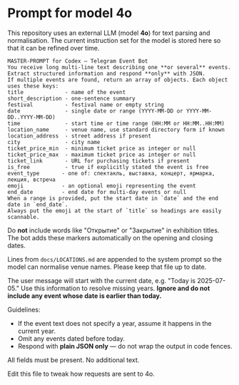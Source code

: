 # Prompt for model 4o

This repository uses an external LLM (model **4o**) for text parsing and
normalisation. The current instruction set for the model is stored here so that
it can be refined over time.

```
MASTER-PROMPT for Codex ― Telegram Event Bot
You receive long multi-line text describing one **or several** events.
Extract structured information and respond **only** with JSON.
If multiple events are found, return an array of objects. Each object uses these keys:
title             - name of the event
short_description - one-sentence summary
festival          - festival name or empty string
date              - single date or range (YYYY-MM-DD or YYYY-MM-DD..YYYY-MM-DD)
time              - start time or time range (HH:MM or HH:MM..HH:MM)
location_name     - venue name, use standard directory form if known
location_address  - street address if present
city              - city name
ticket_price_min  - minimum ticket price as integer or null
ticket_price_max  - maximum ticket price as integer or null
ticket_link       - URL for purchasing tickets if present
is_free           - true if explicitly stated the event is free
event_type       - one of: спектакль, выставка, концерт, ярмарка, лекция, встреча
emoji            - an optional emoji representing the event
end_date         - end date for multi-day events or null
When a range is provided, put the start date in `date` and the end date in `end_date`.
Always put the emoji at the start of `title` so headings are easily scannable.
```

Do **not** include words like "Открытие" or "Закрытие" in exhibition titles.
The bot adds these markers automatically on the opening and closing dates.

Lines from `docs/LOCATIONS.md` are appended to the system prompt so the model
can normalise venue names. Please keep that file up to date.

The user message will start with the current date, e.g. "Today is
2025-07-05." Use this information to resolve missing years. **Ignore and do not
include any event whose date is earlier than today.**

Guidelines:
- If the event text does not specify a year, assume it happens in the current
  year.
- Omit any events dated before today.
- Respond with **plain JSON only** &mdash; do not wrap the output in code
  fences.

All fields must be present. No additional text.

Edit this file to tweak how requests are sent to 4o.
